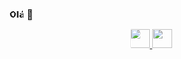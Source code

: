 ### Olá 👋

<!--
**0bener/0bener** is a ✨ _special_ ✨ repository because its `README.md` (this file) appears on your GitHub profile.

Here are some ideas to get you started:

- 🔭 I’m currently working on ...
- 🌱 I’m currently learning ...
- 👯 I’m looking to collaborate on ...
- 🤔 I’m looking for help with ...
- 💬 Ask me about ...
- 📫 How to reach me: ...
- 😄 Pronouns: ...
- ⚡ Fun fact: ...
-->



<div align="center">
  <a href="https://github.com/0bener">
  <img height="35em" src="https://github-readme-stats.vercel.app/api?username=0bener&show_icons=true&theme=dracula&include_all_commits=true&count_private=true"/>
  <img height="35em" src="https://github-readme-stats.vercel.app/api/top-langs/?username=0bener&layout=compact&langs_count=7&theme=dracula"/>
</div>
